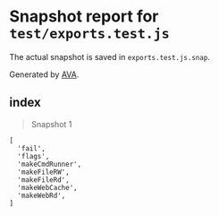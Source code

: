 # Snapshot report for `test/exports.test.js`

The actual snapshot is saved in `exports.test.js.snap`.

Generated by [AVA](https://avajs.dev).

## index

> Snapshot 1

    [
      'fail',
      'flags',
      'makeCmdRunner',
      'makeFileRW',
      'makeFileRd',
      'makeWebCache',
      'makeWebRd',
    ]
